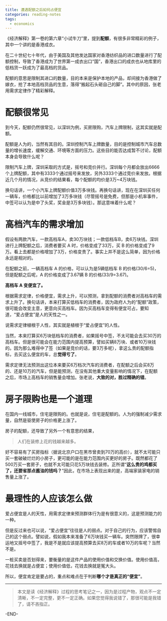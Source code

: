 ```yaml
---
title: 遭遇配额之后如何占便宜
categories: reading-notes
tags:
  - economics
---
```


《经济解释》第一卷的第六章“小试牛刀”里，提到**配额**，有很多非常精彩的例子，其中一个讲的是香港成衣。

在二十世纪七十年代，由于美国及其他发达国家对香港纺织品的进口数量进行了配额控制，导致了香港成为了世界第一成衣出口“国”，香港出口的成衣也从地库里的低档货一跃成为了最高档的货品。

配额的意思是限制其进口的数量，目的本来是保护本地的产品，却间接为香港做了嫁衣，抢了本地高档货品的生意，落得“搬起石头砸自己的脚”。其中的原因，张老用需求定律作了精彩解释。

# 配额很常见

到今天，配额仍然很常见，以深圳为例，买房限购，汽车上牌限制，这其实就是配额。

配额是人为的，当然有其目的。深圳控制汽车上牌数量，目的是控制城市汽车总数量的增长速度，缓解交通、环境等方面的压力。这些目的能否达成暂不讨论，配额本身会导致什么呢？

限制汽车上牌，深圳采取的方式是，摇号和竞价并行。深圳每个月都会放出6666个上牌配额，其中有3333个通过摇号来发放，另外3333个通过竞价来发放。根据近几个月的情况，从竞价的结果看，每个配额的均价是3万~4万块钱。

换句话讲，一个小汽车上牌配额价值3万多块钱。再换句话讲，现在在深圳买任何一辆车，价格都比以前增加了3万多块钱（尽管摇号是免费，但那是小机率事件，中签可以认为是中了头奖，奖金是3万多块钱）。那这意味着什么呢？

# 高档汽车的需求增加

假设有两款汽车，一款高档车A，卖30万块钱；一款低档车B，卖6万块钱。深圳进行上牌配额之后，消费者要买 A 时，价格变成了33万，买 B 的价格变成了9万。看上去都是价格增加了3万，价格变贵了。事实上并不是这么简单，因为价格永远是相对的。

在配额之前，一辆高档车 A 的价格，可以认为是5辆低档车 B 的价格(30/6=5)，但是配额之后呢，A 的价格变成了3.67辆 B 的价格(33/9=3.67)。

**高档车 A 变便宜了。**

根据需求定律，价格便宜，需求上升，可以预测，拿到配额的消费者对高档车的需求上升了。换句话讲，本来打算买低档车的消费者，因为政府人为的“配额”政策，很可能会改变主意，更意向买高档车。因为买高档车变得有便宜可占，要知道，“爱占便宜”是人的天性之一。

说需求定律植根于人性，其实就是植根于“爱占便宜”的人性。

当然，本来打算买6万块低档车的消费者，如果摇号中签，不太可能会去买30万的高档车。但是很可能会在能力范围内提高预算，譬如买辆8万块、或者10万块钱的。因为那么难得中了签（如果是竞价的话，要3万多呢），拿这么贵的配额指标，去买这么便宜的车，总**觉得亏了**。

需求定律无法预测出这位本来要买6万档次汽车的消费者，在配额之后会买8万的、还是10万的汽车，但是能预测，在没有其他重大变量影响的情况下，在配额之后，市场上高档车的销售量会增加。张老说，**大致的对，胜过精确的错**。

# 房子限购也是一个道理

在国内一线城市，住宅是限购的。也就是说，住宅是配额的。人为的强制减少需求量，自然是驱使房子的价格更上涨了。

房子的配额，还导致了另外一个有意思的结果，

> 人们在装修上花的钱越来越多。

好不容易有了买房指标（据说北京户口在黑市曾卖到70万的高价），就不太可能只买一套破破烂烂的小房子，更可能的是在能力范围内买更好的房子。既然都花了500万买一套房子，也就不太可能只花5万块钱去装修。正所谓“**这么贵的鸡都买了，还要省那点酱油的钱吗？**”因此，在市场上表现出来的是，高端家装家电的销售量上涨了。

# 最理性的人应该怎么做

爱占便宜是人的天性，用需求定律来预测群体行为是有很意义的，这是预测能力的一种。

但是反过来也可以说，“爱占便宜”往往是人的弱点。对于自己的行为，应该警惕自己的这个弱点。譬如说，假如我本来准备了6万块钱买一辆车。突然限牌了，很幸运地又摇号中签了，我是不是就应该提高预算去买8万的车或者10万的车呢？当然不是。

一桩买卖是否划得来，要衡量的是这件产品的使用价值和交换价值。使用价值高，花钱去换就是占便宜；使用价值低，花钱去换就是冤大头。

所以，便宜肯定是要占的，重点和难点在于判断**哪个才是真正的“便宜”**。

----
> 本文是读《经济解释》过程的思考笔记之一，因为是过程产物，观点不一定清晰，不一定完整，更不一定正确。如果您觉得我说错了，那很可能是我错了，请不吝指正。

-END-
